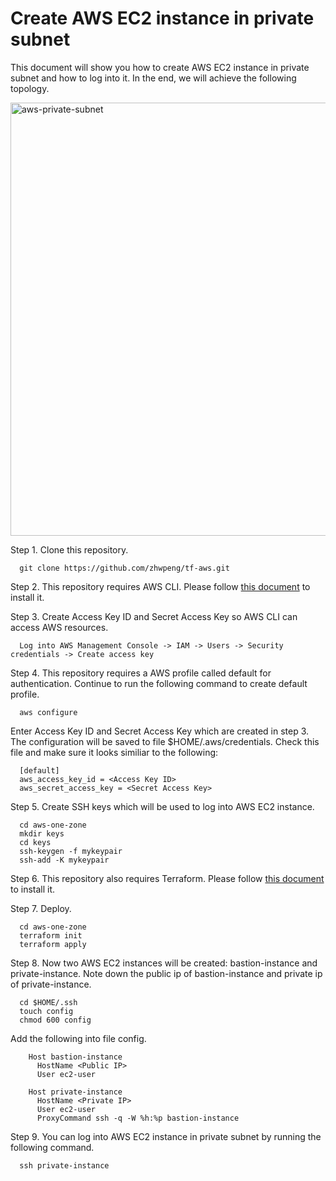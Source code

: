 # Create AWS EC2 instance in private subnet
This document will show you how to create AWS EC2 instance in private subnet and how to log into it. In the end, we will achieve the following topology.

<img width="693" alt="aws-private-subnet" src="https://github.com/zhwpeng/tf-aws/assets/34671416/d62bd2c3-7e50-466f-a435-f4c6756b458e">

Step 1. Clone this repository.
```
  git clone https://github.com/zhwpeng/tf-aws.git
```
Step 2. This repository requires AWS CLI. Please follow [this document](https://docs.aws.amazon.com/cli/latest/userguide/getting-started-install.html) to install it.

Step 3. Create Access Key ID and Secret Access Key so AWS CLI can access AWS resources.
```
  Log into AWS Management Console -> IAM -> Users -> Security credentials -> Create access key
```
Step 4. This repository requires a AWS profile called default for authentication. Continue to run the following command to create default profile.
```
  aws configure 
```
  Enter Access Key ID and Secret Access Key which are created in step 3. The configuration will be saved to file $HOME/.aws/credentials. Check this file and make sure it looks similiar to the following: 
```
  [default]
  aws_access_key_id = <Access Key ID> 
  aws_secret_access_key = <Secret Access Key> 
```
Step 5. Create SSH keys which will be used to log into AWS EC2 instance.
```
  cd aws-one-zone
  mkdir keys
  cd keys
  ssh-keygen -f mykeypair
  ssh-add -K mykeypair  
```
Step 6. This repository also requires Terraform. Please follow [this document](https://developer.hashicorp.com/terraform/install) to install it.

Step 7. Deploy.
```
  cd aws-one-zone
  terraform init
  terraform apply
```
Step 8. Now two AWS EC2 instances will be created: bastion-instance and private-instance. Note down the public ip of bastion-instance and private ip of private-instance.
```
  cd $HOME/.ssh
  touch config
  chmod 600 config 
```
  Add the following into file config.
```
    Host bastion-instance
      HostName <Public IP> 
      User ec2-user

    Host private-instance
      HostName <Private IP> 
      User ec2-user
      ProxyCommand ssh -q -W %h:%p bastion-instance
```
Step 9. You can log into AWS EC2 instance in private subnet by running the following command.
```
  ssh private-instance
```
